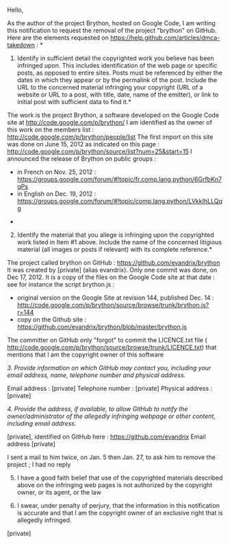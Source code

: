 Hello,

As the author of the project Brython, hosted on Google Code, I am writing
this notification to request the removal of the project "brython" on
GitHub. Here are the elements requested on
https://help.github.com/articles/dmca-takedown :
*
1. Identify in sufficient detail the copyrighted work you believe has been
infringed upon. This includes identification of the web page or specific
posts, as opposed to entire sites. Posts must be referenced by either the
dates in which they appear or by the permalink of the post. Include the URL
to the concerned material infringing your copyright (URL of a website or
URL to a post, with title, date, name of the emitter), or link to initial
post with sufficient data to find it.*

The work is the project Brython, a software developed on the Google Code
site at http://code.google.com/p/brython/
I am identified as the owner of this work on the members list :
http://code.google.com/p/brython/people/list
The first import on this site was done on June 15, 2012 as indicated on
this page : http://code.google.com/p/brython/source/list?num=25&start=15
I announced the release of Brython on public groups :
- in French on Nov. 25, 2012 :
https://groups.google.com/forum/#!topic/fr.comp.lang.python/6GrfbKn7qPs
- in English on Dec. 19, 2012 :
https://groups.google.com/forum/#!topic/comp.lang.python/LVkkIhLLQqg
*
2. Identify the material that you allege is infringing upon the copyrighted
work listed in Item #1 above. Include the name of the concerned litigious
material (all images or posts if relevant) with its complete reference.*

The project called brython on GitHub : https://github.com/evandrix/brython
It was created by [private] (alias evandrix). Only one commit was done,
on Dec 17, 2012.  It is a copy of the files on the Google Code site at that
date : see for instance the script brython.js :
- original version on the Google Site at revision 144, published Dec. 14 :
http://code.google.com/p/brython/source/browse/trunk/brython.js?r=144
- copy on the Github site :
https://github.com/evandrix/brython/blob/master/brython.js

The committer on GitHub only "forgot" to commit the LICENCE.txt file (
http://code.google.com/p/brython/source/browse/trunk/LICENCE.txt) that
mentions that I am the copyright owner of this software

*3. Provide information on which GitHub may contact you, including your
email address, name, telephone number and physical address.*

Email address : [private]
Telephone number : [private]
Physical address :
[private]

*4. Provide the address, if available, to allow GitHub to notify the
owner/administrator of the allegedly infringing webpage or other content,
including email address.*

[private], identified on GitHub here : https://github.com/evandrix
Email address [private]

I sent a mail to him twice, on Jan. 5 then Jan. 27, to ask him to remove
the project ; I had no reply

5. I have a good faith belief that use of the copyrighted materials
described above on the infringing web pages is not authorized by the
copyright owner, or its agent, or the law

6. I swear, under penalty of perjury, that the information in this
notification is accurate and that I am the copyright owner of an exclusive
right that is allegedly infringed.


[private]
